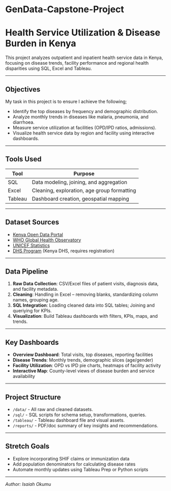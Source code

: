 # GenData-Capstone-Project

# Health Service Utilization & Disease Burden in Kenya

This project analyzes outpatient and inpatient health service data in Kenya, focusing on disease trends, facility performance and regional health disparities using SQL, Excel and Tableau.

---

## Objectives
My task in this project is to ensure I achieve the following;

- Identify the top diseases by frequency and demographic distribution.
- Analyze monthly trends in diseases like malaria, pneumonia, and diarrhoea.
- Measure service utilization at facilities (OPD/IPD ratios, admissions).
- Visualize health service data by region and facility using interactive dashboards.

---

## Tools Used

| Tool    | Purpose                          |
|---------|----------------------------------|
| SQL     | Data modeling, joining, and aggregation |
| Excel   | Cleaning, exploration, age group formatting |
| Tableau | Dashboard creation, geospatial mapping |

---

## Dataset Sources

- [Kenya Open Data Portal](https://www.opendata.go.ke)
- [WHO Global Health Observatory](https://www.who.int/data/gho)
- [UNICEF Statistics](https://data.unicef.org)
- [DHS Program](https://dhsprogram.com) (Kenya DHS, requires registration)

---

## Data Pipeline

1. **Raw Data Collection**: CSV/Excel files of patient visits, diagnosis data, and facility metadata.
2. **Cleaning**: Handling in Excel – removing blanks, standardizing column names, grouping age.
3. **SQL Integration**: Loading cleaned data into SQL tables; Joining and queriying for KPIs.
4. **Visualization**: Build Tableau dashboards with filters, KPIs, maps, and trends.

---

## Key Dashboards

- **Overview Dashboard**: Total visits, top diseases, reporting facilities
- **Disease Trends**: Monthly trends, demographic slices (age/gender)
- **Facility Utilization**: OPD vs IPD pie charts, heatmaps of facility activity
- **Interactive Map**: County-level views of disease burden and service availability

---

## Project Structure

- `/data/` - All raw and cleaned datasets.
- `/sql/` - SQL scripts for schema setup, transformations, queries.
- `/tableau/` - Tableau dashboard file and visual assets.
- `/reports/` - PDF/doc summary of key insights and recommendations.

---

## Stretch Goals

- Explore incorporating SHIF claims or immunization data
- Add population denominators for calculating disease rates
- Automate monthly updates using Tableau Prep or Python scripts

---

*Author: Isaiah Okumu*  
